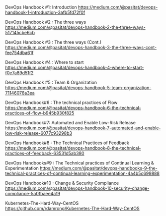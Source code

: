 DevOps Handbook #1: Introduction
https://medium.com/@pasitat/devops-handbook-1-introduction-3afb5fd72f0f

DevOps Handbook #2 : The three ways
https://medium.com/@pasitat/devops-handbook-2-the-three-ways-517145cbe6cb

DevOps Handbook #3 : The three ways (Cont.)
https://medium.com/@pasitat/devops-handbook-3-the-three-ways-cont-fee754dba61f

DevOps Handbook #4 : Where to start
https://medium.com/@pasitat/devops-handbook-4-where-to-start-f0e7a89d51f2

DevOps Handbook #5 : Team & Organization
https://medium.com/@pasitat/devops-handbook-5-team-organization-71146076a3ea

DevOps Handbook#6 : The technical practices of Flow
https://medium.com/@pasitat/devops-handbook-6-the-technical-practices-of-flow-b945b930f825

DevOps Handbook#7: Automated and Enable Low-Risk Release
https://medium.com/@pasitat/devops-handbook-7-automated-and-enable-low-risk-release-6077c93298b3

DevOps Handbook#8 : The Technical Practices of Feedback
https://medium.com/@pasitat/devops-handbook-8-the-technical-practices-of-feedback-63531d5ab380

DevOps Handbooks#9 : The Technical practices of Continual Learning & Experimentation
https://medium.com/@pasitat/devops-handbooks-9-the-technical-practices-of-continual-learning-experimentation-4a4b5c699888

DevOps Handbook#10 : Change & Security Compliance
https://medium.com/@pasitat/devops-handbook-10-security-change-compliance-5a0fbaee4a19

Kubernetes-The-Hard-Way-CentOS
https://github.com/rdamrong/Kubernetes-The-Hard-Way-CentOS

